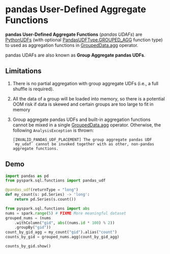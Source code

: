 # pandas User-Defined Aggregate Functions

**pandas User-Defined Aggregate Functions** (_pandas UDAFs_) are [PythonUDFs](../pandas-udfs/index.md) (with optional [PandasUDFType.GROUPED_AGG](../pyspark/sql/pandas/PandasUDFType.md#GROUPED_AGG) function type) to used as aggregation functions in [GroupedData.agg](../sql/GroupedData.md#agg) operator.

pandas UDAFs are also known as **Group Aggregate pandas UDFs**.

## Limitations

1. There is no partial aggregation with group aggregate UDFs (i.e., a full shuffle is required).
1. All the data of a group will be loaded into memory, so there is a potential OOM risk if data is skewed and certain groups are too large to fit in memory
1. Group aggregate pandas UDFs and built-in aggregation functions cannot be mixed in a single [GroupedData.agg](../sql/GroupedData.md#agg) operator. Otherwise, the following `AnalysisException` is thrown:

    ```text
    [INVALID_PANDAS_UDF_PLACEMENT] The group aggregate pandas UDF `my_udaf` cannot be invoked together with as other, non-pandas aggregate functions.
    ```

## Demo

```py
import pandas as pd
from pyspark.sql.functions import pandas_udf
```

```py
@pandas_udf(returnType = "long")
def my_count(s: pd.Series) -> 'long':
    return pd.Series(s.count())
```

```py
from pyspark.sql.functions import abs
nums = spark.range(5) # FIXME More meaningful dataset
grouped_nums = (nums
    .withColumn("gid", abs((nums.id * 100) % 2))
    .groupBy("gid"))
count_by_gid_agg = my_count("gid").alias("count")
counts_by_gid = grouped_nums.agg(count_by_gid_agg)
```

```py
counts_by_gid.show()
```
